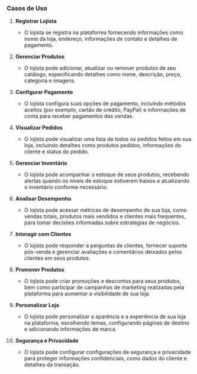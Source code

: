 ### Casos de Uso

1. **Registrar Lojista**
    - O lojista se registra na plataforma fornecendo informações como nome da loja, endereço, informações de contato e detalhes de pagamento.

2. **Gerenciar Produtos**
    - O lojista pode adicionar, atualizar ou remover produtos de seu catálogo, especificando detalhes como nome, descrição, preço, categoria e imagens.

3. **Configurar Pagamento**
    - O lojista configura suas opções de pagamento, incluindo métodos aceitos (por exemplo, cartão de crédito, PayPal) e informações de conta para receber pagamentos das vendas.

4. **Visualizar Pedidos**
    - O lojista pode visualizar uma lista de todos os pedidos feitos em sua loja, incluindo detalhes como produtos pedidos, informações do cliente e status do pedido.

5. **Gerenciar Inventário**
    - O lojista pode acompanhar o estoque de seus produtos, recebendo alertas quando os níveis de estoque estiverem baixos e atualizando o inventário conforme necessário.

6. **Analisar Desempenho**
    - O lojista pode acessar métricas de desempenho de sua loja, como vendas totais, produtos mais vendidos e clientes mais frequentes, para tomar decisões informadas sobre estratégias de negócios.

7. **Interagir com Clientes**
    - O lojista pode responder a perguntas de clientes, fornecer suporte pós-venda e gerenciar avaliações e comentários deixados pelos clientes em seus produtos.

8. **Promover Produtos**
    - O lojista pode criar promoções e descontos para seus produtos, bem como participar de campanhas de marketing realizadas pela plataforma para aumentar a visibilidade de sua loja.

9. **Personalizar Loja**
    - O lojista pode personalizar a aparência e a experiência de sua loja na plataforma, escolhendo temas, configurando páginas de destino e adicionando informações de marca.

10. **Segurança e Privacidade**
    - O lojista pode configurar configurações de segurança e privacidade para proteger informações confidenciais, como dados do cliente e detalhes da transação.
